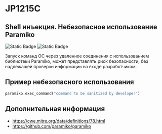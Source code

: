 # JP1215C
## Shell инъекция. Небезопасное использование Paramiko

![Static Badge](https://img.shields.io/badge/%D0%A1%D1%82%D0%B5%D0%BF%D0%B5%D0%BD%D1%8C%20%D0%BA%D1%80%D0%B8%D1%82%D0%B8%D1%87%D0%BD%D0%BE%D1%81%D1%82%D0%B8-%D1%81%D1%80%D0%B5%D0%B4%D0%BD%D1%8F%D1%8F-orange?style=for-the-badge)
![Static Badge](https://img.shields.io/badge/%D0%94%D0%BE%D1%81%D1%82%D0%BE%D0%B2%D0%B5%D1%80%D0%BD%D0%BE%D1%81%D1%82%D1%8C%20%D0%BE%D0%BF%D1%80%D0%B5%D0%B4%D0%B5%D0%BB%D0%B5%D0%BD%D0%B8%D1%8F-%D1%81%D1%80%D0%B5%D0%B4%D0%BD%D1%8F%D1%8F-orange?style=for-the-badge)

Запуск команд ОС через удаленное соединения с использованием библиотеки Paramiko, может представлять риск безопасности, без надлежащей проверки информации на входе разработчиком.  

## Пример небезопасного использования

```python linenums="1"
paramiko.exec_command("command to be sanitized by developer")
```

## Дополнительная информация

* <https://cwe.mitre.org/data/definitions/78.html>
* <https://github.com/paramiko/paramiko>
